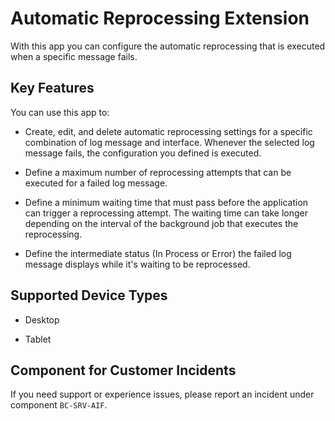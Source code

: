 <!-- loioc7080e01b2a04fedb0afbcb0cfd6c92a -->

# Automatic Reprocessing Extension



With this app you can configure the automatic reprocessing that is executed when a specific message fails.



## Key Features

You can use this app to:



-   Create, edit, and delete automatic reprocessing settings for a specific combination of log message and interface. Whenever the selected log message fails, the configuration you defined is executed.

-   Define a maximum number of reprocessing attempts that can be executed for a failed log message.

-   Define a minimum waiting time that must pass before the application can trigger a reprocessing attempt. The waiting time can take longer depending on the interval of the background job that executes the reprocessing.

-   Define the intermediate status \(In Process or Error\) the failed log message displays while it's waiting to be reprocessed.




<a name="loioc7080e01b2a04fedb0afbcb0cfd6c92a__supported_devices"/>

## Supported Device Types

-   Desktop

-   Tablet




<a name="loioc7080e01b2a04fedb0afbcb0cfd6c92a__customer_component"/>

## Component for Customer Incidents

If you need support or experience issues, please report an incident under component `BC-SRV-AIF`.

